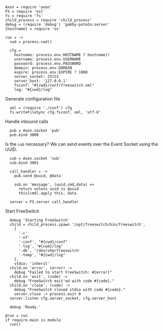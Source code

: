     Axon = require 'axon'
    FS = require 'esl'
    fs = require 'fs'
    child_process = require 'child_process'
    debug = (require 'debug') 'gabby-potato:server'
    {hostname} = require 'os'

    run = ->
      cwd = process.cwd()

      cfg =
        hostname: process.env.HOSTNAME ? hostname()
        username: process.env.USERNAME
        password: process.env.PASSWORD
        domain: process.env.DOMAIN
        expire: process.env.EXPIRE ? 1800
        server_socket: 25722
        server_host: '127.0.0.1'
        fsconf: "#{cwd}/conf/freeswitch.xml"
        log: "#{cwd}/log"

Generate configuration file

      xml = (require './conf') cfg
      fs.writeFileSync cfg.fsconf, xml, 'utf-8'

Handle inbound calls

      pub = Axon.socket 'pub'
      pub.bind 3000

Is the `sub` necessary? We can send events over the Event Socket using the UUID.

      sub = Axon.socket 'sub'
      sub.bind 3001

      call_handler = ->
        pub.send @uuid, @data

        sub.on 'message', (uuid,cmd,data) =>
          return unless uuid is @uuid
          this[cmd].apply this, data

      server = FS.server call_handler

Start FreeSwitch

      debug 'Starting FreeSwitch'
      child = child_process.spawn '/opt/freeswitch/bin/freeswitch',
        [
          '-c'
          '-nf'
          '-conf', "#{cwd}/conf"
          '-log', "#{cwd}/log"
          '-db', '/dev/shm/freeswitch'
          '-temp', "#{cwd}/log"
        ],
        stdio: 'inherit'
      child.on 'error', (error) ->
        debug "Failed to start FreeSwitch: #{error}"
      child.on 'exit', (code) ->
        debug "FreeSwitch exit'ed with code #{code}."
      child.on 'close', (code) ->
        debug "FreeSwitch closed stdio with code #{code}."
        server.close -> process.exit 0
      server.listen cfg.server_socket, cfg.server_host

      debug 'Ready.'

    @run = run
    if require.main is module
      run()
